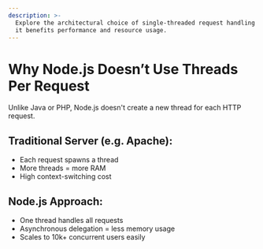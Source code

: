 ```yaml
---
description: >-
  Explore the architectural choice of single-threaded request handling and why
  it benefits performance and resource usage.
---
```


# Why Node.js Doesn’t Use Threads Per Request

Unlike Java or PHP, Node.js doesn't create a new thread for each HTTP request.

## Traditional Server (e.g. Apache):

* Each request spawns a thread
* More threads = more RAM
* High context-switching cost

## Node.js Approach:

* One thread handles all requests
* Asynchronous delegation = less memory usage
* Scales to 10k+ concurrent users easily
